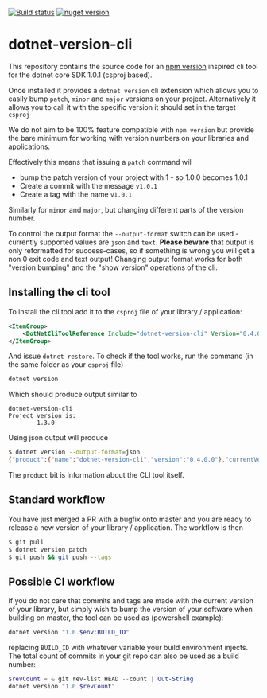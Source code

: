 [![Build status](https://ci.appveyor.com/api/projects/status/r50rbldhoil6pqk6/branch/master?svg=true)](https://ci.appveyor.com/project/nover/dotnet-version-cli/branch/master)
[![nuget version][nuget-image]][nuget-url]

# dotnet-version-cli


This repository contains the source code for an [npm version][1] inspired cli tool for the dotnet core SDK 1.0.1 (csproj based).

Once installed it provides a `dotnet version` cli extension which allows you to easily bump `patch`, `minor` and `major` versions on your project. Alternatively it allows you to call it with the specific version it should set in the target `csproj`

We do not aim to be 100% feature compatible with `npm version` but provide the bare minimum for working with version numbers on your libraries and applications.

Effectively this means that issuing a `patch` command will

- bump the patch version of your project with 1 - so 1.0.0 becomes 1.0.1
- Create a commit with the message `v1.0.1`
- Create a tag with the name `v1.0.1`

Similarly for `minor` and `major`, but changing different parts of the version number.

To control the output format the `--output-format` switch can be used - currently supported values are `json` and `text`. **Please beware** that output is only reformatted for success-cases, so if something is wrong you will get a non 0 exit code and text output!
Changing output format works for both "version bumping" and the "show version" operations of the cli.

## Installing the cli tool

To install the cli tool add it to the `csproj` file of your library / application:

```xml
<ItemGroup>
    <DotNetCliToolReference Include="dotnet-version-cli" Version="0.4.0" />
</ItemGroup>
```

And issue `dotnet restore`. To check if the tool works, run the command (in the same folder as your `csproj` file)

```bash
dotnet version
```

Which should produce output similar to

```text
dotnet-version-cli
Project version is:
        1.3.0
```

Using json output will produce

```bash
$ dotnet version --output-format=json
{"product":{"name":"dotnet-version-cli","version":"0.4.0.0"},"currentVersion":"1.3.0","projectFile":"C:\\your\\stuff\\project.csproj"}
```

The `product` bit is information about the CLI tool itself.

## Standard workflow

You have just merged a PR with a bugfix onto master and you are ready to release a new version of your library / application. The workflow is then

```bash
$ git pull
$ dotnet version patch
$ git push && git push --tags
```

## Possible CI workflow

If you do not care that commits and tags are made with the current version of your library, but simply wish to bump the version of your software when building on master, the tool can be used as (powershell example):

```powershell
dotnet version "1.0.$env:BUILD_ID"
```

replacing `BUILD_ID` with whatever variable your build environment injects.
The total count of commits in your git repo can also be used as a build number:

```powershell
$revCount = & git rev-list HEAD --count | Out-String
dotnet version "1.0.$revCount"
```

[1]: https://docs.npmjs.com/cli/version
[nuget-image]: https://img.shields.io/nuget/v/dotnet-version-cli.svg
[nuget-url]: https://www.nuget.org/packages/dotnet-version-cli